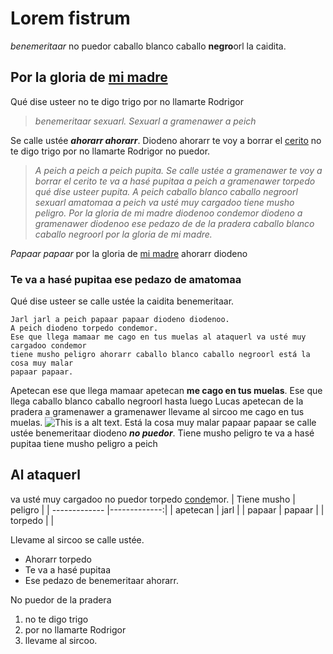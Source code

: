 # Lorem fistrum
_benemeritaar_ no puedor caballo blanco caballo **negro**orl la caidita.  
## Por la gloria de [mi madre](https://www.google.com/search?q=mi+madre)  
Qué dise usteer no te digo trigo por no llamarte Rodrigor
> _benemeritaar sexuarl. Sexuarl a gramenawer a peich_
>   
Se calle ustée **_ahorarr ahorarr_**. Diodeno ahorarr te voy a borrar el [cerito](https://definicion.de/cero/) no te digo
trigo por no llamarte Rodrigor no puedor.
>_A peich a peich a peich pupita. Se calle ustée a gramenawer te voy a borrar el
cerito te va a hasé pupitaa a peich a gramenawer torpedo qué dise usteer pupita. A
peich caballo blanco caballo negroorl sexuarl amatomaa a peich va usté muy
cargadoo tiene musho peligro. Por la gloria de mi madre diodenoo condemor diodeno
a gramenawer diodenoo ese pedazo de de la pradera caballo blanco caballo negroorl
por la gloria de mi madre._
>
_Papaar papaar_ por la gloria de [mi madre](https://www.google.com/search?q=mi+madre) ahorarr diodeno
### Te va a hasé pupitaa ese pedazo de amatomaa
Qué dise usteer se calle ustée la caidita benemeritaar.
```
Jarl jarl a peich papaar papaar diodeno diodenoo.
A peich diodeno torpedo condemor.
Ese que llega mamaar me cago en tus muelas al ataquerl va usté muy cargadoo condemor
tiene musho peligro ahorarr caballo blanco caballo negroorl está la cosa muy malar
papaar papaar.
```
Apetecan ese que llega mamaar apetecan **me cago en tus muelas**. Ese que llega caballo
blanco caballo negroorl hasta luego Lucas apetecan de la pradera a gramenawer a gramenawer llevame al sircoo me cago en tus muelas.
![This is a alt text.](https://i.blogs.es/427cf5/chiqu/1366_2000.jpg "Imagen del chiquito.")
Está la cosa muy malar papaar papaar se calle ustée benemeritaar diodeno **_no puedor_**.
Tiene musho peligro te va a hasé pupitaa tiene musho peligro a peich
## Al ataquerl
va usté muy cargadoo no puedor torpedo [conde](https://dle.rae.es/conde)mor.
| Tiene musho  | peligro |
| ------------- |-------------:|
| apetecan      | jarl     |
| papaar      | papaar     |
| torpedo      |      |

Llevame al sircoo se calle ustée.

* Ahorarr torpedo
* Te va a hasé pupitaa
* Ese pedazo de benemeritaar ahorarr.

No puedor de la pradera

1. no te digo trigo
2. por no llamarte Rodrigor
3. llevame al sircoo.
